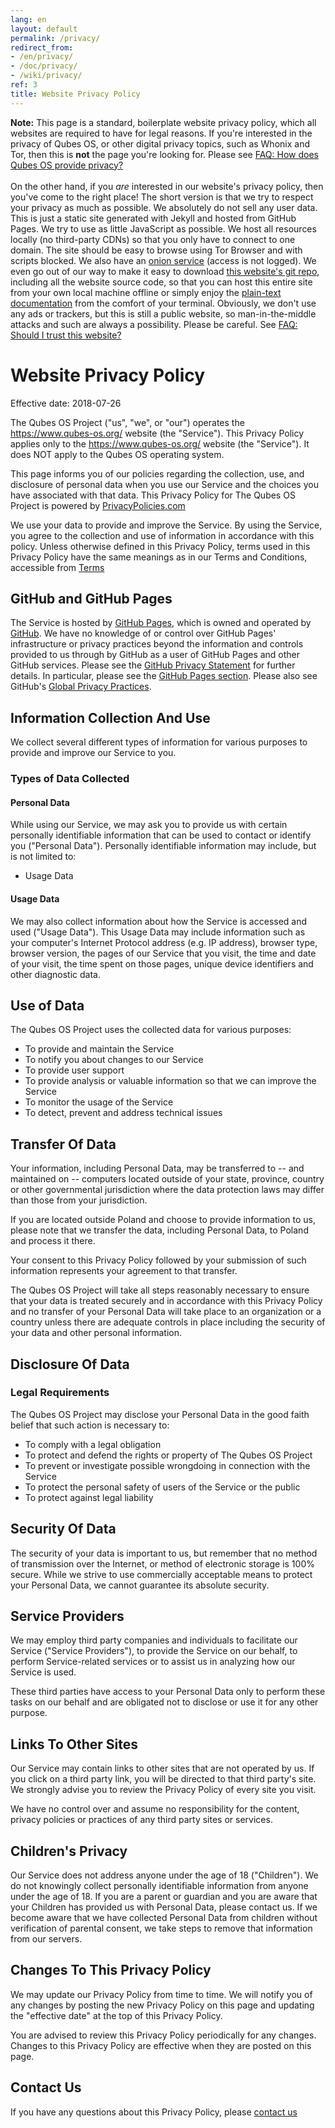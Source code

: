 ```yaml
---
lang: en
layout: default
permalink: /privacy/
redirect_from:
- /en/privacy/
- /doc/privacy/
- /wiki/privacy/
ref: 3
title: Website Privacy Policy
---
```


<div class="alert alert-info" role="alert">
  <i class="fa fa-info-circle"></i>
  <b>Note:</b> This page is a standard, boilerplate website privacy policy, which all websites are required to have for legal reasons. If you're interested in the privacy of Qubes OS, or other digital privacy topics, such as Whonix and Tor, then this is <b>not</b> the page you're looking for. Please see <a href="/faq/#how-does-qubes-os-provide-privacy">FAQ: How does Qubes OS provide privacy?</a>
  <br><br>
  On the other hand, if you <em>are</em> interested in our website's privacy policy, then you've come to the right place! The short version is that we try to respect your privacy as much as possible. We absolutely do not sell any user data. This is just a static site generated with Jekyll and hosted from GitHub Pages. We try to use as little JavaScript as possible. We host all resources locally (no third-party CDNs) so that you only have to connect to one domain. The site should be easy to browse using Tor Browser and with scripts blocked. We also have an <a href="http://qubesosfasa4zl44o4tws22di6kepyzfeqv3tg4e3ztknltfxqrymdad.onion/">onion service</a> (access is not logged). We even go out of our way to make it easy to download <a href="https://github.com/QubesOS/qubesos.github.io">this website's git repo</a>, including all the website source code, so that you can host this entire site from your own local machine offline or simply enjoy the <a href="https://github.com/QubesOS/qubes-doc">plain-text documentation</a> from the comfort of your terminal. Obviously, we don't use any ads or trackers, but this is still a public website, so man-in-the-middle attacks and such are always a possibility. Please be careful. See <a href="/faq/#should-i-trust-this-website">FAQ: Should I trust this website?</a>
</div>

# Website Privacy Policy

Effective date: 2018-07-26

The Qubes OS Project ("us", "we", or "our") operates the <https://www.qubes-os.org/> website (the "Service"). This Privacy Policy applies only to the <https://www.qubes-os.org/> website (the "Service"). It does NOT apply to the Qubes OS operating system.

This page informs you of our policies regarding the collection, use, and disclosure of personal data when you use our Service and the choices you have associated with that data. This Privacy Policy for The Qubes OS Project is powered by [PrivacyPolicies.com](https://privacypolicies.com/free-privacy-policy-generator/)

We use your data to provide and improve the Service. By using the Service, you agree to the collection and use of information in accordance with this policy. Unless otherwise defined in this Privacy Policy, terms used in this Privacy Policy have the same meanings as in our Terms and Conditions, accessible from [Terms](https://www.qubes-os.org/terms/)

## GitHub and GitHub Pages

The Service is hosted by [GitHub Pages](https://pages.github.com/), which is owned and operated by [GitHub](https://github.com/). We have no knowledge of or control over GitHub Pages' infrastructure or privacy practices beyond the information and controls provided to us through by GitHub as a user of GitHub Pages and other GitHub services. Please see the [GitHub Privacy Statement](https://docs.github.com/en/github/site-policy/github-privacy-statement) for further details. In particular, please see the [GitHub Pages section](https://docs.github.com/en/github/site-policy/github-privacy-statement#github-pages). Please also see GitHub's [Global Privacy Practices](https://docs.github.com/en/github/site-policy/global-privacy-practices).

## Information Collection And Use

We collect several different types of information for various purposes to provide and improve our Service to you.

### Types of Data Collected

#### Personal Data

While using our Service, we may ask you to provide us with certain personally identifiable information that can be used to contact or identify you ("Personal Data"). Personally identifiable information may include, but is not limited to:

* Usage Data

#### Usage Data

We may also collect information about how the Service is accessed and used ("Usage Data"). This Usage Data may include information such as your computer's Internet Protocol address (e.g. IP address), browser type, browser version, the pages of our Service that you visit, the time and date of your visit, the time spent on those pages, unique device identifiers and other diagnostic data.

## Use of Data

The Qubes OS Project uses the collected data for various purposes:

* To provide and maintain the Service
* To notify you about changes to our Service
* To provide user support
* To provide analysis or valuable information so that we can improve the Service
* To monitor the usage of the Service
* To detect, prevent and address technical issues

## Transfer Of Data

Your information, including Personal Data, may be transferred to -- and maintained on -- computers located outside of your state, province, country or other governmental jurisdiction where the data protection laws may differ than those from your jurisdiction.

If you are located outside Poland and choose to provide information to us, please note that we transfer the data, including Personal Data, to Poland and process it there.

Your consent to this Privacy Policy followed by your submission of such information represents your agreement to that transfer.

The Qubes OS Project will take all steps reasonably necessary to ensure that your data is treated securely and in accordance with this Privacy Policy and no transfer of your Personal Data will take place to an organization or a country unless there are adequate controls in place including the security of your data and other personal information.

## Disclosure Of Data

### Legal Requirements

The Qubes OS Project may disclose your Personal Data in the good faith belief that such action is necessary to:

* To comply with a legal obligation
* To protect and defend the rights or property of The Qubes OS Project
* To prevent or investigate possible wrongdoing in connection with the Service
* To protect the personal safety of users of the Service or the public
* To protect against legal liability

## Security Of Data

The security of your data is important to us, but remember that no method of transmission over the Internet, or method of electronic storage is 100% secure. While we strive to use commercially acceptable means to protect your Personal Data, we cannot guarantee its absolute security.

## Service Providers

We may employ third party companies and individuals to facilitate our Service ("Service Providers"), to provide the Service on our behalf, to perform Service-related services or to assist us in analyzing how our Service is used.

These third parties have access to your Personal Data only to perform these tasks on our behalf and are obligated not to disclose or use it for any other purpose.

## Links To Other Sites

Our Service may contain links to other sites that are not operated by us. If you click on a third party link, you will be directed to that third party's site. We strongly advise you to review the Privacy Policy of every site you visit.

We have no control over and assume no responsibility for the content, privacy policies or practices of any third party sites or services.

## Children's Privacy

Our Service does not address anyone under the age of 18 ("Children").
We do not knowingly collect personally identifiable information from anyone under the age of 18. If you are a parent or guardian and you are aware that your Children has provided us with Personal Data, please contact us. If we become aware that we have collected Personal Data from children without verification of parental consent, we take steps to remove that information from our servers.

## Changes To This Privacy Policy

We may update our Privacy Policy from time to time. We will notify you of any changes by posting the new Privacy Policy on this page and updating the "effective date" at the top of this Privacy Policy.

You are advised to review this Privacy Policy periodically for any changes. Changes to this Privacy Policy are effective when they are posted on this page.

## Contact Us

If you have any questions about this Privacy Policy, please [contact us](https://www.qubes-os.org/doc/reporting-bugs/)

